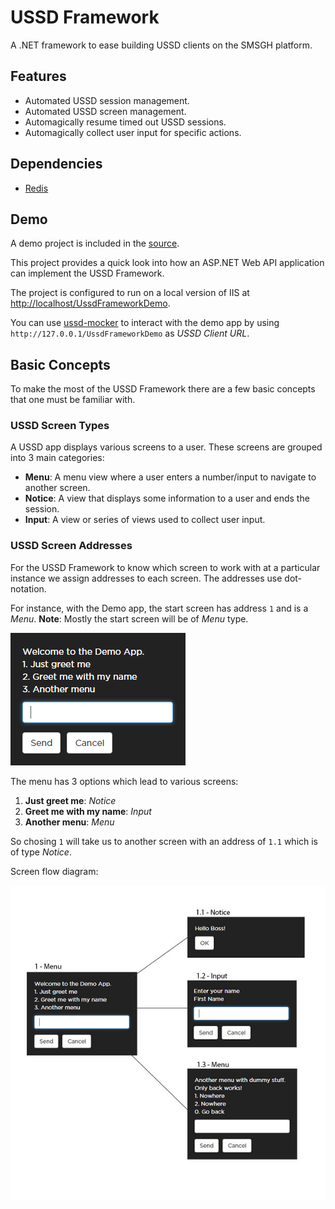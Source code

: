 # USSD Framework

A .NET framework to ease building USSD clients on the SMSGH platform.

## Features

* Automated USSD session management.
* Automated USSD screen management.
* Automagically resume timed out USSD sessions.
* Automagically collect user input for specific actions.

## Dependencies

* [Redis](http://redis.io/download)

## Demo

A demo project is included in the [source](http://github.com/smsgh/ussd-framework).

This project provides a quick look into how an ASP.NET Web API application can implement the USSD Framework.

The project is configured to run on a local version of IIS at [http://localhost/UssdFrameworkDemo](http://localhost/UssdFrameworkDemo).

You can use [ussd-mocker](http://github.com/smsgh/ussd-mocker) to interact with the demo app by using `http://127.0.0.1/UssdFrameworkDemo` as _USSD Client URL_.

## Basic Concepts

To make the most of the USSD Framework there are a few basic concepts that one must be familiar with.

### USSD Screen Types

A USSD app displays various screens to a user. These screens are grouped into 3 main categories:

* __Menu__: A menu view where a user enters a number/input to navigate to another screen.
* __Notice__: A view that displays some information to a user and ends the session.
* __Input__: A view or series of views used to collect user input.

### USSD Screen Addresses

For the USSD Framework to know which screen to work with at a particular instance we assign addresses to each screen. The addresses use dot-notation.

For instance, with the Demo app, the start screen has address `1` and is a _Menu_. __Note__: Mostly the start screen will be of _Menu_ type.

<img src="docs/img/demo/1.PNG">

The menu has 3 options which lead to various screens:

1. __Just greet me__: _Notice_
2. __Greet me with my name__: _Input_
3. __Another menu__: _Menu_

So chosing `1` will take us to another screen with an address of `1.1` which is of type _Notice_.

Screen flow diagram:

<img src="docs/img/demo/flow.jpg">
